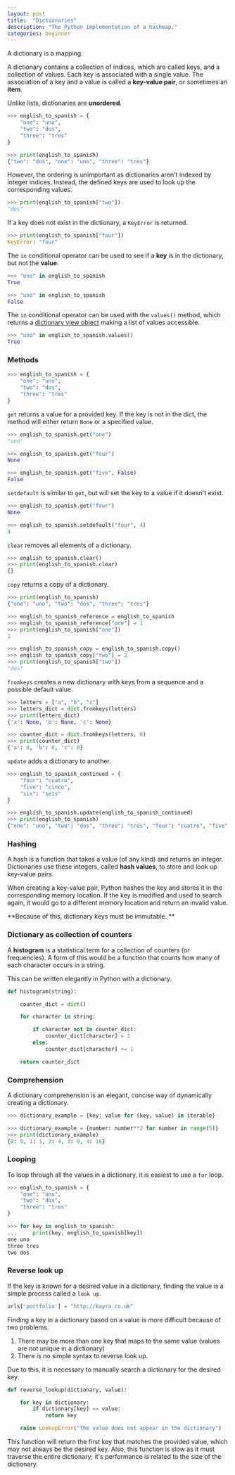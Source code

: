 ```yaml
---
layout: post
title:  "Dictionaries"
description: "The Python implementation of a hashmap."
categories: beginner
---
```


A dictionary is a mapping.

A dictionary contains a collection of indices, which are called keys, and a collection of values. Each key is associated with a single value. The association of a key and a value is called a **key-value pair**, or sometimes an **item**.

Unlike lists, dictionaries are **unordered**.

``` python
>>> english_to_spanish = {
	"one": "uno",
	"two": "dos",
	"three": "tres"
}

>>> print(english_to_spanish)
{"two": "dos", "one": "uno", "three": "tres"}
```

However, the ordering is unimportant as dictionaries aren't indexed by integer indices. Instead, the defined keys are used to look up the corresponding values.

``` python
>>> print(english_to_spanish["two"])
"dos"
```

If a key does not exist in the dictionary, a `KeyError` is returned.

``` python
>>> print(english_to_spanish["four"])
KeyError: "four"
```

The `in` conditional operator can be used to see if a **key** is in the dictionary, but not the **value**.

``` python
>>> "one" in english_to_spanish
True

>>> "uno" in english_to_spanish
False
```

The `in` conditional operator can be used with the `values()` method, which returns a [dictionary view object](https://docs.python.org/3.0/library/stdtypes.html#dictionary-view-objects) making a list of values accessible.

``` python
>>> "uno" in english_to_spanish.values()
True
```

### Methods

``` python
>>> english_to_spanish = {
	"one": "uno",
	"two": "dos",
	"three": "tres"
}
```

`get` returns a value for a provided key. If the key is not in the dict, the method will either return `None` or a specified value.

``` python
>>> english_to_spanish.get("one")
"uno"

>>> english_to_spanish.get("four")
None

>>> english_to_spanish.get("five", False)
False
```

`setdefault` is similar to `get`, but will set the key to a value if it doesn't exist.

``` python
>>> english_to_spanish.get("four")
None

>>> english_to_spanish.setdefault("four", 4)
4
```

`clear` removes all elements of a dictionary.

``` python
>>> english_to_spanish.clear()
>>> print(english_to_spanish.clear)
{}
```

`copy` returns a copy of a dictionary.

``` python
>>> print(english_to_spanish)
{"one": "uno", "two": "dos", "three": "tres"}

>>> english_to_spanish_reference = english_to_spanish
>>> english_to_spanish_reference["one"] = 1
>>> print(english_to_spanish["one"])
1

>>> english_to_spanish_copy = english_to_spanish.copy()
>>> english_to_spanish_copy["two"] = 2
>>> print(english_to_spanish["two"])
"dos"
```

`fromkeys` creates a new dictionary with keys from a sequence and a possible default value.

``` python
>>> letters = ["a", "b", "c"]
>>> letters_dict = dict.fromkeys(letters)
>>> print(letters_dict)
{'a': None, 'b': None, 'c': None}

>>> counter_dict = dict.fromkeys(letters, 0)
>>> print(counter_dict)
{'a': 0, 'b': 0, 'c': 0}
```

`update` adds a dictionary to another.

``` python
>>> english_to_spanish_continued = {
	"four": "cuatro",
	"five": "cinco",
	"six": "seis"
}

>>> english_to_spanish.update(english_to_spanish_continued)
>>> print(english_to_spanish)
{"one": "uno", "two": "dos", "three": "tres", "four": "cuatro", "five": "cinco", "six": "seis"}
```

### Hashing

A hash is a function that takes a value (of any kind) and returns an integer. Dictionaries use these integers, called **hash values**, to store and look up key-value pairs.

When creating a key-value pair, Python hashes the key and stores it in the corresponding memory location. If the key is modified and used to search again, it would go to a different memory location and return an invalid value.

**Because of this, dictionary keys must be immutable. **


### Dictionary as collection of counters

A **histogram** is a statistical term for a collection of counters (or frequencies). A form of this would be a function that counts how many of each character occurs in a string.

This can be written elegantly in Python with a dictionary.

``` python
def histogram(string):

	counter_dict = dict()

	for character in string:

		if character not in counter_dict:
			counter_dict[character] = 1
		else:
			counter_dict[character] += 1

	return counter_dict
```

### Comprehension

A dictionary comprehension is an elegant, concise way of dynamically creating a dictionary.

``` python
>>> dictionary_example = {key: value for (key, value) in iterable}

>>> dictionary_example = {number: number**2 for number in range(5)}
>>> print(dictionary_example)
{0: 0, 1: 1, 2: 4, 3: 9, 4: 16}
```

### Looping

To loop through all the values in a dictionary, it is easiest to use a `for` loop.

``` python
>>> english_to_spanish = {
	"one": "uno",
	"two": "dos",
	"three": "tres"
}

>>> for key in english_to_spanish:
... 	print(key, english_to_spanish[key])
one uno
three tres
two dos
```

### Reverse look up

If the key is known for a desired value in a dictionary, finding the value is a simple process called a `look up`.

``` python
urls['portfolio'] = "http://kayra.co.uk"
```

Finding a key in a dictionary based on a value is more difficult because of two problems.

1. There may be more than one key that maps to the same value (values are not unique in a dictionary)
2. There is no simple syntax to reverse look up.

Due to this, it is necessary to manually search a dictionary for the desired key.

``` python
def reverse_lookup(dictionary, value):

	for key in dictionary:
		if dictionary[key] == value:
			return key

	raise LookupError("The value does not appear in the dictionary")
```

This function will return the first key that matches the provided value, which may not always be the desired key. Also, this function is slow as it must traverse the entire dictionary; it's performance is related to the size of the dictionary.
